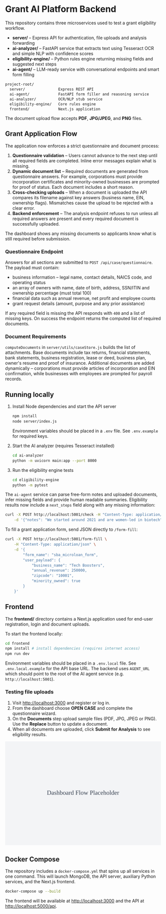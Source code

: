 # Grant AI Platform Backend

This repository contains three microservices used to test a grant eligibility workflow.

- **server/** – Express API for authentication, file uploads and analysis forwarding
- **ai-analyzer/** – FastAPI service that extracts text using Tesseract OCR and simple NLP with confidence scores
- **eligibility-engine/** – Python rules engine returning missing fields and suggested next steps
- **ai-agent/** – LLM-ready service with conversational endpoints and smart form filling

```
project-root/
  server/               Express REST API
  ai-agent/             FastAPI form filler and reasoning service
  ai-analyzer/          OCR/NLP stub service
  eligibility-engine/   Core rules engine
  frontend/             Next.js application
```

The document upload flow accepts **PDF**, **JPG/JPEG**, and **PNG** files.

## Grant Application Flow

The application now enforces a strict questionnaire and document process:

1. **Questionnaire validation** – Users cannot advance to the next step until all required fields are completed. Inline error messages explain what is missing.
2. **Dynamic document list** – Required documents are generated from questionnaire answers. For example, corporations must provide incorporation certificates and minority-owned businesses are prompted for proof of status. Each document includes a short reason.
3. **Cross-checking uploads** – When a document is uploaded the API compares its filename against key answers (business name, EIN, ownership flags). Mismatches cause the upload to be rejected with a clear error.
4. **Backend enforcement** – The analysis endpoint refuses to run unless all required answers are present and every required document is successfully uploaded.

The dashboard shows any missing documents so applicants know what is still required before submission.

### Questionnaire Endpoint

Answers for all sections are submitted to `POST /api/case/questionnaire`. The payload must contain:

- business information – legal name, contact details, NAICS code, and operating status
- an array of owners with name, date of birth, address, SSN/ITIN and ownership percentage (must total 100)
- financial data such as annual revenue, net profit and employee counts
- grant request details (amount, purpose and any prior assistance)

If any required field is missing the API responds with `400` and a list of missing keys. On success the endpoint returns the computed list of required documents.

### Document Requirements

`computeDocuments` in `server/utils/caseStore.js` builds the list of attachments. Base documents include tax returns, financial statements, bank statements, business registration, lease or deed, business plan, owner's resume and proof of insurance. Additional documents are added dynamically – corporations must provide articles of incorporation and EIN confirmation, while businesses with employees are prompted for payroll records.

## Running locally

1. Install Node dependencies and start the API server
   ```bash
   npm install
   node server/index.js
   ```
   Environment variables should be placed in a `.env` file. See `.env.example` for required keys.

2. Start the AI analyzer (requires Tesseract installed)
   ```bash
   cd ai-analyzer
   python -m uvicorn main:app --port 8000
   ```

3. Run the eligibility engine tests
   ```bash
   cd eligibility-engine
   python -m pytest
   ```

The `ai-agent` service can parse free-form notes and uploaded documents, infer missing fields
and provide human readable summaries. Eligibility results now include a `next_steps` field
along with any missing information:

```bash
curl -X POST http://localhost:5001/check -H "Content-Type: application/json" \
    -d '{"notes": "We started around 2021 and are women-led in biotech"}'
```

To fill a grant application form, send JSON directly to `/form-fill`:

```bash
curl -X POST http://localhost:5001/form-fill \
    -H "Content-Type: application/json" \
    -d '{
        "form_name": "sba_microloan_form",
        "user_payload": {
            "business_name": "Tech Boosters",
            "annual_revenue": 250000,
            "zipcode": "10001",
            "minority_owned": true
        }
    }'
```

## Frontend

The **frontend/** directory contains a Next.js application used for end-user registration, login and document uploads.

To start the frontend locally:

```bash
cd frontend
npm install # install dependencies (requires internet access)
npm run dev
```

Environment variables should be placed in a `.env.local` file. See `.env.local.example` for the API base URL.
The backend uses `AGENT_URL` which should point to the root of the AI agent service (e.g. `http://localhost:5001`).

### Testing file uploads

1. Visit [http://localhost:3000](http://localhost:3000) and register or log in.
2. From the dashboard choose **OPEN CASE** and complete the questionnaire wizard.
3. On the **Documents** step upload sample files (PDF, JPG, JPEG or PNG). Use the **Replace** button to update a document.
4. When all documents are uploaded, click **Submit for Analysis** to see eligibility results.

![Dashboard Flow](frontend/public/dashboard-placeholder.svg)

## Docker Compose

The repository includes a `docker-compose.yml` that spins up all services in one command. This will launch MongoDB, the API server, auxiliary Python services, and the Next.js frontend.

```bash
docker-compose up --build
```

The frontend will be available at [http://localhost:3000](http://localhost:3000) and the API at [http://localhost:5000/api](http://localhost:5000/api).
